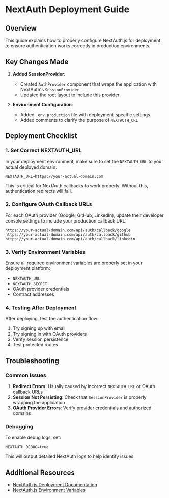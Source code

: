 # NextAuth Deployment Guide

## Overview

This guide explains how to properly configure NextAuth.js for deployment to ensure authentication works correctly in production environments.

## Key Changes Made

1. **Added SessionProvider**: 
   - Created `AuthProvider` component that wraps the application with NextAuth's `SessionProvider`
   - Updated the root layout to include this provider

2. **Environment Configuration**:
   - Added `.env.production` file with deployment-specific settings
   - Added comments to clarify the purpose of `NEXTAUTH_URL`

## Deployment Checklist

### 1. Set Correct NEXTAUTH_URL

In your deployment environment, make sure to set the `NEXTAUTH_URL` to your actual deployed domain:

```
NEXTAUTH_URL=https://your-actual-domain.com
```

This is critical for NextAuth callbacks to work properly. Without this, authentication redirects will fail.

### 2. Configure OAuth Callback URLs

For each OAuth provider (Google, GitHub, LinkedIn), update their developer console settings to include your production callback URL:

```
https://your-actual-domain.com/api/auth/callback/google
https://your-actual-domain.com/api/auth/callback/github
https://your-actual-domain.com/api/auth/callback/linkedin
```

### 3. Verify Environment Variables

Ensure all required environment variables are properly set in your deployment platform:

- `NEXTAUTH_URL`
- `NEXTAUTH_SECRET`
- OAuth provider credentials
- Contract addresses

### 4. Testing After Deployment

After deploying, test the authentication flow:

1. Try signing up with email
2. Try signing in with OAuth providers
3. Verify session persistence
4. Test protected routes

## Troubleshooting

### Common Issues

1. **Redirect Errors**: Usually caused by incorrect `NEXTAUTH_URL` or OAuth callback URLs
2. **Session Not Persisting**: Check that `SessionProvider` is properly wrapping the application
3. **OAuth Provider Errors**: Verify provider credentials and authorized domains

### Debugging

To enable debug logs, set:

```
NEXTAUTH_DEBUG=true
```

This will output detailed NextAuth logs to help identify issues.

## Additional Resources

- [NextAuth.js Deployment Documentation](https://next-auth.js.org/deployment)
- [NextAuth.js Environment Variables](https://next-auth.js.org/configuration/options#environment-variables)